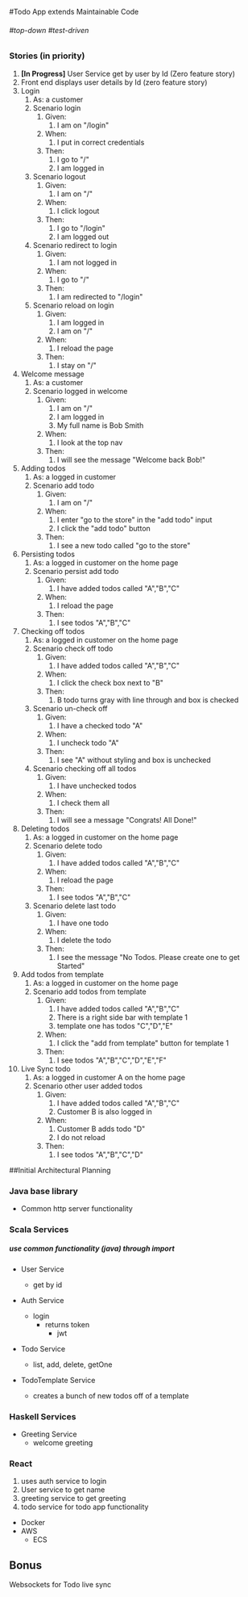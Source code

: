#Todo App extends Maintainable Code

###### #top-down #test-driven

### Stories (in priority)
1. **[In Progress]** User Service get by user by Id (Zero feature story)
1. Front end displays user details by Id (zero feature story)
1. Login
    1. As: a customer 
    1. Scenario login
        1. Given: 
            1. I am on "/login" 
        1. When:
            1. I put in correct credentials
        1. Then: 
            1. I go to "/"
            1. I am logged in
    1. Scenario logout
        1. Given: 
            1. I am on "/" 
        1. When:
            1. I click logout
        1. Then: 
            1. I go to "/login"
            1. I am logged out
    1. Scenario redirect to login
        1. Given:
            1. I am not logged in
        1. When:
            1. I go to "/"
        1. Then:
            1. I am redirected to "/login"
    1. Scenario reload on login
        1. Given:
            1. I am logged in
            1. I am on "/"
        1. When:
            1. I reload the page
        1. Then:
            1. I stay on "/"
1. Welcome message
    1. As: a customer 
    1. Scenario logged in welcome
        1. Given: 
            1. I am on "/"
            1. I am logged in
            1. My full name is Bob Smith
        1. When:
            1. I look at the top nav
        1. Then: 
            1. I will see the message "Welcome back Bob!"
1. Adding todos
    1. As: a logged in customer 
    1. Scenario add todo
        1. Given: 
            1. I am on "/"
        1. When:
            1. I enter "go to the store" in the "add todo" input
            1. I click the "add todo" button
        1. Then: 
            1. I see a new todo called "go to the store"
1. Persisting todos
    1. As: a logged in customer on the home page
    1. Scenario persist add todo
        1. Given: 
            1. I have added todos called "A","B","C"
        1. When:
            1. I reload the page
        1. Then: 
            1. I see todos "A","B","C"
1. Checking off todos
    1. As: a logged in customer on the home page
    1. Scenario check off todo
        1. Given: 
            1. I have added todos called "A","B","C"
        1. When:
            1. I click the check box next to "B"
        1. Then: 
            1. B todo turns gray  with line through and box is checked       
    1. Scenario un-check off
        1. Given: 
            1. I have a checked todo "A"
        1. When:
            1. I uncheck todo "A"
        1. Then: 
            1. I see "A" without styling and box is unchecked   
    1. Scenario checking off all todos
        1. Given: 
            1. I have unchecked todos
        1. When:
            1. I check them all
        1. Then: 
            1. I will see a message "Congrats! All Done!"
1. Deleting todos
    1. As: a logged in customer on the home page
    1. Scenario delete todo
        1. Given: 
            1. I have added todos called "A","B","C"
        1. When:
            1. I reload the page
        1. Then: 
            1. I see todos "A","B","C"       
    1. Scenario delete last todo
        1. Given: 
            1. I have one todo
        1. When:
            1. I delete the todo
        1. Then: 
            1. I see the message "No Todos. Please create one to get Started"   
1. Add todos from template
    1. As: a logged in customer on the home page
    1. Scenario add todos from template
        1. Given: 
            1. I have added todos called "A","B","C"
            1. There is a right side bar with template 1
            1. template one has todos "C","D","E"
        1. When:
            1. I click the "add from template" button for template 1
        1. Then: 
            1. I see todos "A","B","C","D","E","F"       
1. Live Sync todo
    1. As: a logged in customer A on the home page
    1. Scenario other user added todos
        1. Given: 
            1. I have added todos called "A","B","C"
            1. Customer B is also logged in
        1. When:
            1. Customer B adds todo "D"
            1. I do not reload
        1. Then: 
            1. I see todos "A","B","C","D"     
           
##Initial Architectural Planning
### Java base library
- Common http server functionality

### Scala Services
##### use common functionality (java) through import
- User Service
    - get by id

- Auth Service
  - login 
    - returns token
        - jwt
    
- Todo Service
    -  list, add, delete, getOne
    
- TodoTemplate Service
    - creates a bunch of new todos off of a template

    
### Haskell Services
- Greeting Service
    - welcome greeting

### React
1. uses auth service to login
2. User service to get name
3. greeting service to get greeting
4. todo service for todo app functionality

- Docker
- AWS
    - ECS


## **Bonus**
Websockets for Todo live sync